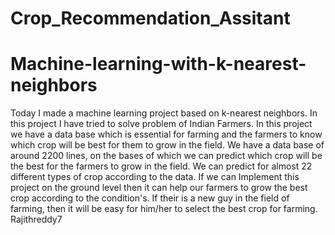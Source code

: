 # Crop_Recommendation_Assitant
# Machine-learning-with-k-nearest-neighbors
Today I made a machine learning project based on k-nearest neighbors.
In this project I have tried to solve problem of Indian Farmers. 
In this project we have a data base which is essential for farming and the farmers to know which crop will be best for them to grow in the field.
We have a data base of around 2200 lines, on the bases of which we can predict which crop will be the best for the farmers to grow in the field.
We can predict for almost 22 different types of crop according to the data.
If we can Implement this project on the ground level then it can help our farmers to grow the best crop according to the condition's.
If their is a new guy in the field of farming, then it will be easy for him/her to select the best crop for farming. 
Rajithreddy7
